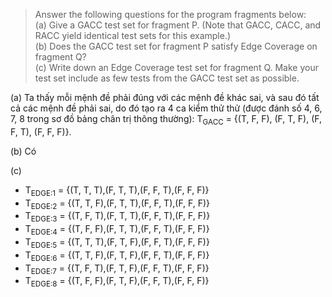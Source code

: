 >Answer the following questions for the program fragments below:\
 (a) Give a GACC test set for fragment P. (Note that GACC,
 CACC, and RACC yield identical test sets for this example.)\
 (b) Does the GACC test set for fragment P satisfy Edge Coverage
 on fragment Q?\
 (c) Write down an Edge Coverage test set for fragment Q. Make
 your test set include as few tests from the GACC test set as
 possible.
>

(a)
Ta thấy mỗi mệnh đề phải đúng với các mệnh đề khác sai, và sau đó tất cả các mệnh đề phải sai, 
do đó tạo ra 4 ca kiểm thử thử (được đánh số 4, 6, 7, 8 trong sơ đồ bảng chân trị thông thường): 
T<sub>GACC</sub> = {(T, F, F), (F, T, F), (F, F, T), (F, F, F)}.

(b)
Có

(c)
- T<sub>EDGE:1</sub> = {(T, T, T),(F, T, T),(F, F, T),(F, F, F)}
- T<sub>EDGE:2</sub> = {(T, T, F),(F, T, T),(F, F, T),(F, F, F)}
- T<sub>EDGE:3</sub> = {(T, F, T),(F, T, T),(F, F, T),(F, F, F)}
- T<sub>EDGE:4</sub> = {(T, F, F),(F, T, T),(F, F, T),(F, F, F)} 
- T<sub>EDGE:5</sub> = {(T, T, T),(F, T, F),(F, F, T),(F, F, F)} 
- T<sub>EDGE:6</sub> = {(T, T, F),(F, T, F),(F, F, T),(F, F, F)}
- T<sub>EDGE:7</sub> = {(T, F, T),(F, T, F),(F, F, T),(F, F, F)}
- T<sub>EDGE:8</sub> = {(T, F, F),(F, T, F),(F, F, T),(F, F, F)}